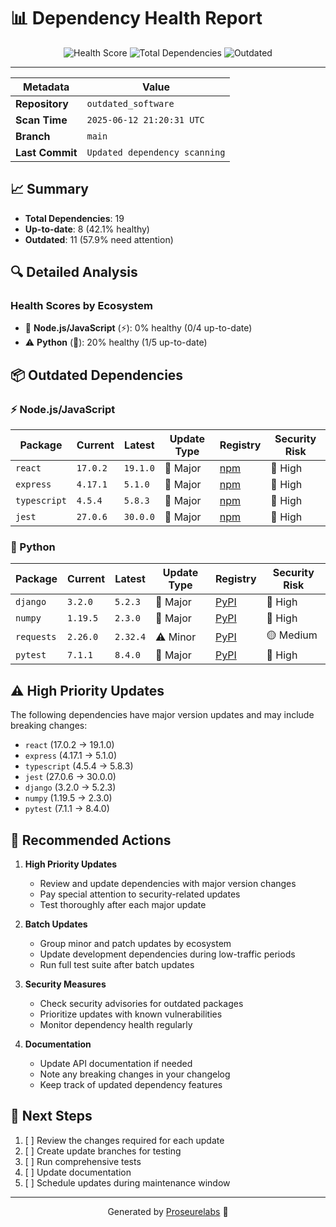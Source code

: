 # 📊 Dependency Health Report

<div align="center">

![Health Score](https://img.shields.io/badge/Health%20Score-42.1%25-red)
![Total Dependencies](https://img.shields.io/badge/Dependencies-19-blue)
![Outdated](https://img.shields.io/badge/Outdated-11-orange)

</div>

---

| Metadata | Value |
|----------|-------|
| **Repository** | `outdated_software` |
| **Scan Time** | `2025-06-12 21:20:31 UTC` |
| **Branch** | `main` |
| **Last Commit** | `Updated dependency scanning` |

## 📈 Summary
- **Total Dependencies**: 19
- **Up-to-date**: 8 (42.1% healthy)
- **Outdated**: 11 (57.9% need attention)

## 🔍 Detailed Analysis

### Health Scores by Ecosystem
- 🚨 **Node.js/JavaScript** (⚡): 0% healthy (0/4 up-to-date)
- ⚠️ **Python** (🐍): 20% healthy (1/5 up-to-date)

## 📦 Outdated Dependencies

### ⚡ Node.js/JavaScript
| Package | Current | Latest | Update Type | Registry | Security Risk |
|---------|----------|---------|--------------|-----------|----------------|
| `react` | `17.0.2` | `19.1.0` | 🚨 Major | [npm](https://www.npmjs.com/package/react) | 🔴 High |
| `express` | `4.17.1` | `5.1.0` | 🚨 Major | [npm](https://www.npmjs.com/package/express) | 🔴 High |
| `typescript` | `4.5.4` | `5.8.3` | 🚨 Major | [npm](https://www.npmjs.com/package/typescript) | 🔴 High |
| `jest` | `27.0.6` | `30.0.0` | 🚨 Major | [npm](https://www.npmjs.com/package/jest) | 🔴 High |

### 🐍 Python
| Package | Current | Latest | Update Type | Registry | Security Risk |
|---------|----------|---------|--------------|-----------|----------------|
| `django` | `3.2.0` | `5.2.3` | 🚨 Major | [PyPI](https://pypi.org/project/django/) | 🔴 High |
| `numpy` | `1.19.5` | `2.3.0` | 🚨 Major | [PyPI](https://pypi.org/project/numpy/) | 🔴 High |
| `requests` | `2.26.0` | `2.32.4` | ⚠️ Minor | [PyPI](https://pypi.org/project/requests/) | 🟡 Medium |
| `pytest` | `7.1.1` | `8.4.0` | 🚨 Major | [PyPI](https://pypi.org/project/pytest/) | 🔴 High |

## ⚠️ High Priority Updates

The following dependencies have major version updates and may include breaking changes:

- `react` (17.0.2 → 19.1.0)
- `express` (4.17.1 → 5.1.0)
- `typescript` (4.5.4 → 5.8.3)
- `jest` (27.0.6 → 30.0.0)
- `django` (3.2.0 → 5.2.3)
- `numpy` (1.19.5 → 2.3.0)
- `pytest` (7.1.1 → 8.4.0)

## 🎯 Recommended Actions

1. **High Priority Updates**
   - Review and update dependencies with major version changes
   - Pay special attention to security-related updates
   - Test thoroughly after each major update

2. **Batch Updates**
   - Group minor and patch updates by ecosystem
   - Update development dependencies during low-traffic periods
   - Run full test suite after batch updates

3. **Security Measures**
   - Check security advisories for outdated packages
   - Prioritize updates with known vulnerabilities
   - Monitor dependency health regularly

4. **Documentation**
   - Update API documentation if needed
   - Note any breaking changes in your changelog
   - Keep track of updated dependency features

## 📅 Next Steps

1. [ ] Review the changes required for each update
2. [ ] Create update branches for testing
3. [ ] Run comprehensive tests
4. [ ] Update documentation
5. [ ] Schedule updates during maintenance window

---

<div align="center">

Generated by [Proseurelabs](https://prosecurelabs.com) 🤖

</div> 